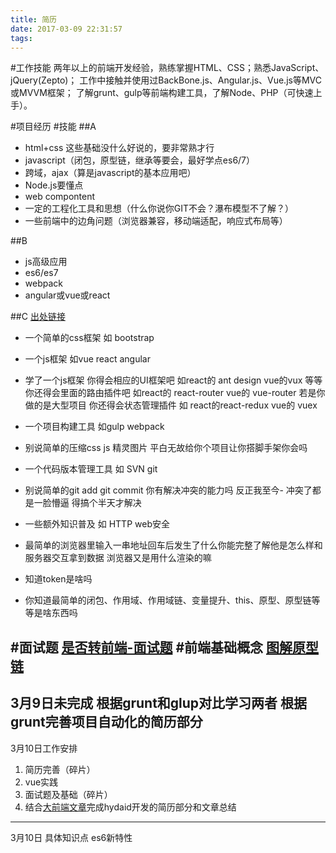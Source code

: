 ```yaml
---
title: 简历
date: 2017-03-09 22:31:57
tags:
---
```

#工作技能
两年以上的前端开发经验，熟练掌握HTML、CSS；熟悉JavaScript、jQuery(Zepto)； 工作中接触并使用过BackBone.js、Angular.js、Vue.js等MVC或MVVM框架； 了解grunt、gulp等前端构建工具，了解Node、PHP（可快速上手）。

#项目经历
#技能
##A
- html+css 这些基础没什么好说的，要非常熟才行
- javascript（闭包，原型链，继承等要会，最好学点es6/7）
- 跨域，ajax（算是javascript的基本应用吧）
- Node.js要懂点
- web compontent
- 一定的工程化工具和思想（什么你说你GIT不会？瀑布模型不了解？）
- 一些前端中的边角问题（浏览器兼容，移动端适配，响应式布局等）

##B
- js高级应用
- es6/es7
- webpack
- angular或vue或react

##C
[出处链接](https://www.zhihu.com/question/56652902/)

- 一个简单的css框架 如 bootstrap
- 一个js框架 如vue react angular
- 学了一个js框架 你得会相应的UI框架吧 如react的 ant design vue的vux 等等 你还得会里面的路由插件吧 如react的 react-router vue的 vue-router 若是你做的是大型项目 你还得会状态管理插件 如 react的react-redux vue的 vuex
- 一个项目构建工具 如gulp webpack
- 别说简单的压缩css js 精灵图片 平白无故给你个项目让你搭脚手架你会吗
- 一个代码版本管理工具 如 SVN git
- 别说简单的git add git commit 你有解决冲突的能力吗 反正我至今- 冲突了都是一脸懵逼 得搞个半天才解决
- 一些额外知识普及 如 HTTP web安全
- 最简单的浏览器里输入一串地址回车后发生了什么你能完整了解他是怎么样和服务器交互拿到数据 浏览器又是用什么渲染的嘛
- 知道token是啥吗

- 你知道最简单的闭包、作用域、作用域链、变量提升、this、原型、原型链等等是啥东西吗 

#面试题
[是否转前端-面试题](https://www.zhihu.com/question/56652902/answer/150391400)
#前端基础概念
[图解原型链](https://zhuanlan.zhihu.com/p/22189387)
---
3月9日未完成
根据grunt和glup对比学习两者
根据grunt完善项目自动化的简历部分
---
3月10日工作安排

1. 简历完善（碎片）
2. vue实践 
3. 面试题及基础（碎片）
4. 结合[大前端文章](https://zhuanlan.zhihu.com/p/25662578)完成hydaid开发的简历部分和文章总结

---
3月10日
具体知识点
es6新特性